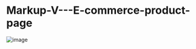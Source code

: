 # Markup-V---E-commerce-product-page
![image](https://user-images.githubusercontent.com/113384082/193506089-a8f1d50a-2c4d-41b8-94b8-9d0c2587d87f.png)

